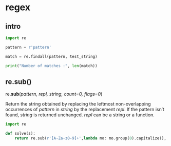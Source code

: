 # regex

## intro

```python
import re

pattern = r'pattern'

match = re.findall(pattern, test_string)

print("Number of matches :", len(match))
```

## re.sub()

re.**sub**(_pattern, repl, string, count=0, flags=0_)

Return the string obtained by replacing the leftmost non-overlapping occurrences of _pattern_ in _string_ by the replacement _repl_.  If the pattern isn’t found, _string_ is returned unchanged. _repl_ can be a string or a function.

```python
import re

def solve(s):
    return re.sub(r'[A-Za-z0-9]+',lambda mo: mo.group(0).capitalize(), s)
```
